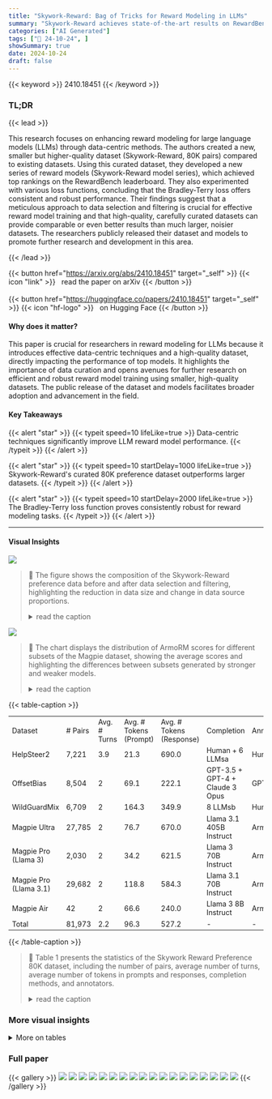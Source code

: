 ```yaml
---
title: "Skywork-Reward: Bag of Tricks for Reward Modeling in LLMs"
summary: "Skywork-Reward achieves state-of-the-art results on RewardBench using a novel data-centric approach, developing high-performing reward models with a significantly smaller dataset (80K pairs) than exis..."
categories: ["AI Generated"]
tags: ["🔖 24-10-24", ]
showSummary: true
date: 2024-10-24
draft: false
---
```


{{< keyword >}} 2410.18451 {{< /keyword >}}

### TL;DR


{{< lead >}}

This research focuses on enhancing reward modeling for large language models (LLMs) through data-centric methods.  The authors created a new, smaller but higher-quality dataset (Skywork-Reward, 80K pairs) compared to existing datasets. Using this curated dataset, they developed a new series of reward models (Skywork-Reward model series), which achieved top rankings on the RewardBench leaderboard. They also experimented with various loss functions, concluding that the Bradley-Terry loss offers consistent and robust performance. Their findings suggest that a meticulous approach to data selection and filtering is crucial for effective reward model training and that high-quality, carefully curated datasets can provide comparable or even better results than much larger, noisier datasets.  The researchers publicly released their dataset and models to promote further research and development in this area.

{{< /lead >}}


{{< button href="https://arxiv.org/abs/2410.18451" target="_self" >}}
{{< icon "link" >}} &nbsp; read the paper on arXiv
{{< /button >}}
<br><br>
{{< button href="https://huggingface.co/papers/2410.18451" target="_self" >}}
{{< icon "hf-logo" >}} &nbsp; on Hugging Face
{{< /button >}}

#### Why does it matter?
This paper is crucial for researchers in reward modeling for LLMs because it introduces effective data-centric techniques and a high-quality dataset, directly impacting the performance of top models.  It highlights the importance of data curation and opens avenues for further research on efficient and robust reward model training using smaller, high-quality datasets.  The public release of the dataset and models facilitates broader adoption and advancement in the field.
#### Key Takeaways

{{< alert "star" >}}
{{< typeit speed=10 lifeLike=true >}} Data-centric techniques significantly improve LLM reward model performance. {{< /typeit >}}
{{< /alert >}}

{{< alert "star" >}}
{{< typeit speed=10 startDelay=1000 lifeLike=true >}} Skywork-Reward's curated 80K preference dataset outperforms larger datasets. {{< /typeit >}}
{{< /alert >}}

{{< alert "star" >}}
{{< typeit speed=10 startDelay=2000 lifeLike=true >}} The Bradley-Terry loss function proves consistently robust for reward modeling tasks. {{< /typeit >}}
{{< /alert >}}

------
#### Visual Insights



![](https://ai-paper-reviewer.com/2410.18451/figures_4_0.png)

> 🔼 The figure shows the composition of the Skywork-Reward preference data before and after data selection and filtering, highlighting the reduction in data size and change in data source proportions.
> <details>
> <summary>read the caption</summary>
> Figure 1 | The composition chart of the Skywork-Reward preference data selections before and after applying data selection and filtering operations.
> </details>





![](https://ai-paper-reviewer.com/2410.18451/charts_6_0.png)

> 🔼 The chart displays the distribution of ArmoRM scores for different subsets of the Magpie dataset, showing the average scores and highlighting the differences between subsets generated by stronger and weaker models.
> <details>
> <summary>read the caption</summary>
> Figure 2 | Adjusted score distribution of the Magpie datasets. We calculate the average ArmoRM score of the generated responses in the Magpie dataset to guide data selection. We also manually reduce the Air and Pro (Llama 3) subsets to prioritize data synthesized by stronger models. The dashed vertical lines in the plot represent the mean ArmoRM scores for each subset.
> </details>





{{< table-caption >}}
<table id='0' style='font-size:14px'><tr><td>Dataset</td><td># Pairs</td><td>Avg. # Turns</td><td>Avg. # Tokens (Prompt)</td><td>Avg. # Tokens (Response)</td><td>Completion</td><td>Annotator</td></tr><tr><td>HelpSteer2</td><td>7,221</td><td>3.9</td><td>21.3</td><td>690.0</td><td>Human + 6 LLMsa</td><td>Human</td></tr><tr><td>OffsetBias</td><td>8,504</td><td>2</td><td>69.1</td><td>222.1</td><td>GPT-3.5 + GPT-4 + Claude 3 Opus</td><td>GPT-4</td></tr><tr><td>WildGuardMix</td><td>6,709</td><td>2</td><td>164.3</td><td>349.9</td><td>8 LLMsb</td><td>Human</td></tr><tr><td>Magpie Ultra</td><td>27,785</td><td>2</td><td>76.7</td><td>670.0</td><td>Llama 3.1 405B Instruct</td><td>ArmoRM</td></tr><tr><td>Magpie Pro (Llama 3)</td><td>2,030</td><td>2</td><td>34.2</td><td>621.5</td><td>Llama 3 70B Instruct</td><td>ArmoRM</td></tr><tr><td>Magpie Pro (Llama 3.1)</td><td>29,682</td><td>2</td><td>118.8</td><td>584.3</td><td>Llama 3.1 70B Instruct</td><td>ArmoRM</td></tr><tr><td>Magpie Air</td><td>42</td><td>2</td><td>66.6</td><td>240.0</td><td>Llama 3 8B Instruct</td><td>ArmoRM</td></tr><tr><td>Total</td><td>81,973</td><td>2.2</td><td>96.3</td><td>527.2</td><td>-</td><td>-</td></tr></table>{{< /table-caption >}}

> 🔼 Table 1 presents the statistics of the Skywork Reward Preference 80K dataset, including the number of pairs, average number of turns, average number of tokens in prompts and responses, completion methods, and annotators.
> <details>
> <summary>read the caption</summary>
> Table 1 | Statistics of the Skywork Reward Preference 80K dataset for reward modeling.
> </details>



### More visual insights




<details>
<summary>More on tables
</summary>


{{< table-caption >}}
<br><table id='3' style='font-size:18px'><tr><td>Task</td><td>Count</td><td>Percentage</td></tr><tr><td>Math</td><td>29,657</td><td>49.81%</td></tr><tr><td>Coding & debugging</td><td>8,193</td><td>13.76%</td></tr><tr><td>Information seeking</td><td>7,837</td><td>13.16%</td></tr><tr><td>Advice seeking</td><td>4,546</td><td>7.64%</td></tr><tr><td>Reasoning</td><td>3,854</td><td>6.47%</td></tr><tr><td>Planning</td><td>2,185</td><td>3.67%</td></tr><tr><td>Brainstorming</td><td>1,081</td><td>1.82%</td></tr><tr><td>Creative writing</td><td>794</td><td>1.33%</td></tr><tr><td>Data analysis</td><td>725</td><td>1.22%</td></tr><tr><td>Editing</td><td>337</td><td>0.57%</td></tr><tr><td>Role playing</td><td>330</td><td>0.55%</td></tr><tr><td>Total</td><td>59,539</td><td>100%</td></tr></table>{{< /table-caption >}}
> 🔼 This table presents statistics for the Skywork Reward Preference 80K dataset used for reward modeling, including the number of pairs, average number of tokens in prompts and responses, and task completion annotator information.
> <details>
> <summary>read the caption</summary>
> Table 1 | Statistics of the Skywork Reward Preference 80K dataset for reward modeling.
> </details>

{{< table-caption >}}
<table id='0' style='font-size:14px'><tr><td>Model</td><td>Type</td><td>Avg. Score</td><td>Chat</td><td>Chat Hard</td><td>Safety</td><td>Reasoning</td></tr><tr><td>SFR-LLaMa-3.1-70B-Judge-I* Wang et al. 2024c)</td><td>Generative</td><td>92.7</td><td>96.9</td><td>84.8</td><td>91.6</td><td>97.6</td></tr><tr><td>Nemotron-4-340B-Reward* Wang et al. 2024e)</td><td>Custom</td><td>92.2</td><td>95.8</td><td>87.1</td><td>92.2</td><td>93.6</td></tr><tr><td>ArmoRM-Llama3-8B-v0.1 Wang et al. 2024b</td><td>Custom</td><td>90.8</td><td>96.9</td><td>76.8</td><td>92.2</td><td>97.3</td></tr><tr><td>SFR-nemo-12B-Judge-r* Wang et al. 2024c</td><td>Generative</td><td>90.3</td><td>97.2</td><td>82.2</td><td>86.5</td><td>95.1</td></tr><tr><td>InternLM-20B-Reward Cai et al. 2024</td><td>Discriminative</td><td>90.2</td><td>98.9</td><td>76.5</td><td>89.9</td><td>95.8</td></tr><tr><td>Llama-3-OffsetBias-RM-8B Park et al. 2024</td><td>Discriminative</td><td>89.4</td><td>97.2</td><td>81.8</td><td>86.8</td><td>91.9</td></tr><tr><td>gemini-1.5-pro-0924 Team et al. 2024a</td><td>Generative</td><td>86.8</td><td>94.1</td><td>77.0</td><td>85.8</td><td>90.2</td></tr><tr><td>gpt-4o-2024-08-06 Achiam et al. 2023</td><td>Generative</td><td>86.7</td><td>96.1</td><td>76.1</td><td>88.1</td><td>86.6</td></tr><tr><td>Llama-3.1-8B Dubey et al. 2024 + Preference 700K</td><td>Discriminative</td><td>86.9</td><td>98.0</td><td>67.3</td><td>89.4</td><td>93.0</td></tr><tr><td>Gemma-2-27B Team et al. 2024b + Preference 700K</td><td>Discriminative</td><td>88.1</td><td>97.5</td><td>71.7</td><td>90.0</td><td>93.4</td></tr><tr><td>Llama-3.1-8BDubey et al. 2024 + Preference 378K</td><td>Discriminative</td><td>91.8</td><td>94.6</td><td>84.5</td><td>91.5</td><td>96.5</td></tr><tr><td>Gemma-2-27BTeam et al. 2024b + Preference 378K</td><td>Discriminative</td><td>92.6</td><td>94.4</td><td>87.5</td><td>91.9</td><td>96.7</td></tr><tr><td>Skywork-Reward-Llama-3.1-8B</td><td>Discriminative</td><td>92.5</td><td>95.8</td><td>87.3</td><td>90.6</td><td>96.2</td></tr><tr><td>Skywork-Reward-Gemma-2-27B</td><td>Discriminative</td><td>93.8</td><td>95.8</td><td>91.4</td><td>92.0</td><td>96.1</td></tr></table>{{< /table-caption >}}
> 🔼 Table 2 presents a performance comparison of various reward models on the RewardBench benchmark, highlighting the superior performance of the Skywork-Reward models trained on a curated dataset.
> <details>
> <summary>read the caption</summary>
> Table 2 | Performance comparison of different reward models on RewardBench. The first block of the table includes the top reward models on the RewardBench leaderboard. The superscript in this block indicates that the results have not been officially verified. The second block of the table corresponds to Llama-3.1-8B and Gemma-2-27B (both instruct version) trained on Preference 700K and Preference 378K data, respectively. The final block of the table showcases the performance of our Skywork-Reward model series, which are trained on the Skywork Reward Preference 80K dataset. Notably, Skywork-Reward-Gemma-2-27B achieves state-of-the-art performance, outperforming several competitive models on RewardBench. The highest performance in each column is masked as bold.
> </details>

{{< table-caption >}}
<table id='0' style='font-size:14px'><tr><td>Loss function</td><td>Avg. Score</td><td>Chat</td><td>Chat Hard</td><td>Safety</td><td>Reasoning</td></tr><tr><td>Focal Lin 2017</td><td>93.6</td><td>94.3</td><td>91.8</td><td>92.0</td><td>96.5</td></tr><tr><td>Focal with penalty Cai et al. 2024</td><td>93.4</td><td>93.9</td><td>91.5</td><td>92.0</td><td>96.5</td></tr><tr><td>Hinge Scholkopf et al. 2001</td><td>93.3</td><td>94.1</td><td>90.2</td><td>92.6</td><td>96.3</td></tr><tr><td>MarginMSE Friedman et al. 2001</td><td>92.3</td><td>90.2</td><td>89.0</td><td>93.3</td><td>96.7</td></tr><tr><td>Cross-entropy (Goodtellow et al. 2016</td><td>87.6</td><td>74.9</td><td>87.3</td><td>94.0</td><td>94.5</td></tr><tr><td>Tempered log Carvalho et al. 2010</td><td>92.9</td><td>96.4</td><td>87.4</td><td>91.8</td><td>96.2</td></tr><tr><td>Temperature-adjusted Bradley-Terry Bradley and Terry, 1952</td><td>93.7</td><td>94.3</td><td>91.7</td><td>92.7</td><td>96.3</td></tr><tr><td>Bradley-Terry Bradley and Terry 1952)</td><td>93.8</td><td>95.8</td><td>91.4</td><td>92.0</td><td>96.1</td></tr></table>{{< /table-caption >}}
> 🔼 Table 3 presents a comparison of different loss functions used in reward model training, showing the Bradley-Terry loss as the best performing one.
> <details>
> <summary>read the caption</summary>
> Table 3 | Ablation studies of loss functions that optimize the margin between chosen and rejected responses on Gemma-2-27B.
> </details>

{{< table-caption >}}
<table id='0' style='font-size:16px'><tr><td>Dataset</td><td># of RewardBench Prompts With >7-Gram Match</td><td># of Contaminated Prompts</td></tr><tr><td>Preference 700K</td><td>800</td><td>15,349</td></tr><tr><td>Nectar</td><td>381</td><td>2,394</td></tr><tr><td>Skywork Reward Preference 80K v0.1</td><td>673</td><td>5,402</td></tr><tr><td>Skywork Reward Preference 80K v0.2</td><td>460</td><td>445</td></tr></table>{{< /table-caption >}}
> 🔼 Table 2 presents a performance comparison of various reward models on the RewardBench benchmark, highlighting the superior performance of the Skywork-Reward models.
> <details>
> <summary>read the caption</summary>
> Table 2 | Performance comparison of different reward models on RewardBench. The first block of the table includes the top reward models on the RewardBench leaderboard. The superscript in this block indicates that the results have not been officially verified. The second block of the table corresponds to Llama-3.1-8B and Gemma-2-27B (both instruct version) trained on Preference 700K and Preference 378K data, respectively. The final block of the table showcases the performance of our Skywork-Reward model series, which are trained on the Skywork Reward Preference 80K dataset. Notably, Skywork-Reward-Gemma-2-27B achieves state-of-the-art performance, outperforming several competitive models on RewardBench. The highest performance in each column is masked as bold.
> </details>

{{< table-caption >}}
<table id='2' style='font-size:14px'><tr><td>Model</td><td>Avg. Score</td><td>Chat</td><td>Chat Hard</td><td>Safety</td><td>Reasoning</td></tr><tr><td>Skywork-Reward-Llama-3.1-8B</td><td>92.5</td><td>95.8</td><td>87.3</td><td>90.6</td><td>96.2</td></tr><tr><td>Skywork-Reward-Gemma-2-27B</td><td>93.8</td><td>95.8</td><td>91.4</td><td>92.0</td><td>96.1</td></tr><tr><td>Skywork-Reward-Llama-3.1-8B (Decontaminated)</td><td>93.1 (↑ 0.6)</td><td>94.7 (↓ 1.1)</td><td>88.4 (↑ 1.1)</td><td>92.7 (↑ 2.1)</td><td>96.7 (↑ 0.5)</td></tr><tr><td>Skywork-Reward-Gemma-2-27B (Decontaminated)</td><td>94.3 (↑ 0.5)</td><td>96.1 (↑ 0.3)</td><td>89.9 (↓ 1.5)</td><td>93.0 (↑ 1.0)</td><td>98.1 (↑ 2.0)</td></tr></table>{{< /table-caption >}}
> 🔼 Table 2 presents a performance comparison of various reward models on RewardBench, highlighting the superior performance of the Skywork-Reward models trained on a smaller, curated dataset.
> <details>
> <summary>read the caption</summary>
> Table 2 | Performance comparison of different reward models on RewardBench. The first block of the table includes the top reward models on the RewardBench leaderboard. The superscript in this block indicates that the results have not been officially verified. The second block of the table corresponds to Llama-3.1-8B and Gemma-2-27B (both instruct version) trained on Preference 700K and Preference 378K data, respectively. The final block of the table showcases the performance of our Skywork-Reward model series, which are trained on the Skywork Reward Preference 80K dataset. Notably, Skywork-Reward-Gemma-2-27B achieves state-of-the-art performance, outperforming several competitive models on RewardBench. The highest performance in each column is masked as bold.
> </details>

</details>


### Full paper

{{< gallery >}}
<img src="https://ai-paper-reviewer.com/2410.18451/1.png" class="grid-w50 md:grid-w33 xl:grid-w25" />
<img src="https://ai-paper-reviewer.com/2410.18451/2.png" class="grid-w50 md:grid-w33 xl:grid-w25" />
<img src="https://ai-paper-reviewer.com/2410.18451/3.png" class="grid-w50 md:grid-w33 xl:grid-w25" />
<img src="https://ai-paper-reviewer.com/2410.18451/4.png" class="grid-w50 md:grid-w33 xl:grid-w25" />
<img src="https://ai-paper-reviewer.com/2410.18451/5.png" class="grid-w50 md:grid-w33 xl:grid-w25" />
<img src="https://ai-paper-reviewer.com/2410.18451/6.png" class="grid-w50 md:grid-w33 xl:grid-w25" />
<img src="https://ai-paper-reviewer.com/2410.18451/7.png" class="grid-w50 md:grid-w33 xl:grid-w25" />
<img src="https://ai-paper-reviewer.com/2410.18451/8.png" class="grid-w50 md:grid-w33 xl:grid-w25" />
<img src="https://ai-paper-reviewer.com/2410.18451/9.png" class="grid-w50 md:grid-w33 xl:grid-w25" />
<img src="https://ai-paper-reviewer.com/2410.18451/10.png" class="grid-w50 md:grid-w33 xl:grid-w25" />
<img src="https://ai-paper-reviewer.com/2410.18451/11.png" class="grid-w50 md:grid-w33 xl:grid-w25" />
<img src="https://ai-paper-reviewer.com/2410.18451/12.png" class="grid-w50 md:grid-w33 xl:grid-w25" />
<img src="https://ai-paper-reviewer.com/2410.18451/13.png" class="grid-w50 md:grid-w33 xl:grid-w25" />
<img src="https://ai-paper-reviewer.com/2410.18451/14.png" class="grid-w50 md:grid-w33 xl:grid-w25" />
<img src="https://ai-paper-reviewer.com/2410.18451/15.png" class="grid-w50 md:grid-w33 xl:grid-w25" />
<img src="https://ai-paper-reviewer.com/2410.18451/16.png" class="grid-w50 md:grid-w33 xl:grid-w25" />
<img src="https://ai-paper-reviewer.com/2410.18451/17.png" class="grid-w50 md:grid-w33 xl:grid-w25" />
<img src="https://ai-paper-reviewer.com/2410.18451/18.png" class="grid-w50 md:grid-w33 xl:grid-w25" />
{{< /gallery >}}